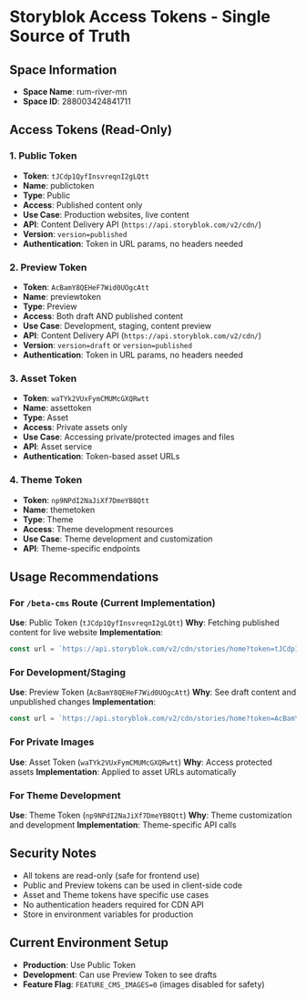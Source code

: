 # Storyblok Access Tokens - Single Source of Truth

## Space Information
- **Space Name**: rum-river-mn  
- **Space ID**: 288003424841711

## Access Tokens (Read-Only)

### 1. Public Token
- **Token**: `tJCdp1QyfInsvreqnI2gLQtt`
- **Name**: publictoken
- **Type**: Public
- **Access**: Published content only
- **Use Case**: Production websites, live content
- **API**: Content Delivery API (`https://api.storyblok.com/v2/cdn/`)
- **Version**: `version=published`
- **Authentication**: Token in URL params, no headers needed

### 2. Preview Token  
- **Token**: `AcBamY8QEHeF7Wid0UOgcAtt`
- **Name**: previewtoken
- **Type**: Preview
- **Access**: Both draft AND published content
- **Use Case**: Development, staging, content preview
- **API**: Content Delivery API (`https://api.storyblok.com/v2/cdn/`)
- **Version**: `version=draft` or `version=published`
- **Authentication**: Token in URL params, no headers needed

### 3. Asset Token
- **Token**: `waTYk2VUxFymCMUMcGXQRwtt`
- **Name**: assettoken  
- **Type**: Asset
- **Access**: Private assets only
- **Use Case**: Accessing private/protected images and files
- **API**: Asset service
- **Authentication**: Token-based asset URLs

### 4. Theme Token
- **Token**: `np9NPdI2NaJiXf7DmeYB8Qtt`
- **Name**: themetoken
- **Type**: Theme  
- **Access**: Theme development resources
- **Use Case**: Theme development and customization
- **API**: Theme-specific endpoints

## Usage Recommendations

### For `/beta-cms` Route (Current Implementation)
**Use**: Public Token (`tJCdp1QyfInsvreqnI2gLQtt`)
**Why**: Fetching published content for live website
**Implementation**:
```javascript
const url = `https://api.storyblok.com/v2/cdn/stories/home?token=tJCdp1QyfInsvreqnI2gLQtt&version=published`
```

### For Development/Staging  
**Use**: Preview Token (`AcBamY8QEHeF7Wid0UOgcAtt`)
**Why**: See draft content and unpublished changes
**Implementation**:
```javascript
const url = `https://api.storyblok.com/v2/cdn/stories/home?token=AcBamY8QEHeF7Wid0UOgcAtt&version=draft`
```

### For Private Images
**Use**: Asset Token (`waTYk2VUxFymCMUMcGXQRwtt`)
**Why**: Access protected assets
**Implementation**: Applied to asset URLs automatically

### For Theme Development
**Use**: Theme Token (`np9NPdI2NaJiXf7DmeYB8Qtt`)
**Why**: Theme customization and development
**Implementation**: Theme-specific API calls

## Security Notes
- All tokens are read-only (safe for frontend use)
- Public and Preview tokens can be used in client-side code
- Asset and Theme tokens have specific use cases
- No authentication headers required for CDN API
- Store in environment variables for production

## Current Environment Setup
- **Production**: Use Public Token
- **Development**: Can use Preview Token to see drafts
- **Feature Flag**: `FEATURE_CMS_IMAGES=0` (images disabled for safety)